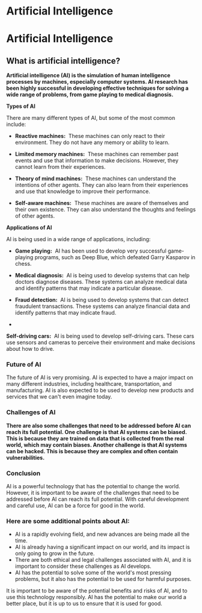 
# Artificial Intelligence

# Artificial Intelligence

## **What is artificial intelligence?**

**Artificial intelligence (AI) is the simulation of human intelligence processes by machines, especially computer systems. AI research has been highly successful in developing effective techniques for solving a wide range of problems, from game playing to medical diagnosis.**

**Types of AI**

There are many different types of AI, but some of the most common include:

- **Reactive machines:**
 These machines can only react to their environment. They do not have any memory or ability to learn.

- **Limited memory machines:** 
These machines can remember past events and use that information to make decisions. However, they cannot learn from their experiences.

- **Theory of mind machines:** 
These machines can understand the intentions of other agents. They can also learn from their experiences and use that knowledge to improve their performance.

- **Self-aware machines:**
 These machines are aware of themselves and their own existence. They can also understand the thoughts and feelings of other agents.

**Applications of AI**

AI is being used in a wide range of applications, including:

- **Game playing:** 
AI has been used to develop very successful game-playing programs, such as Deep Blue, which defeated Garry Kasparov in chess.

- **Medical diagnosis:** 
AI is being used to develop systems that can help doctors diagnose diseases. These systems can analyze medical data and identify patterns that may indicate a particular disease.

- **Fraud detection:** 
AI is being used to develop systems that can detect fraudulent transactions. These systems can analyze financial data and identify patterns that may indicate fraud.
-
 **Self-driving cars:**
  AI is being used to develop self-driving cars. These cars use sensors and cameras to perceive their environment and make decisions about how to drive.

### **Future of AI**

The future of AI is very promising. AI is expected to have a major impact on many different industries, including healthcare, transportation, and manufacturing. AI is also expected to be used to develop new products and services that we can't even imagine today.

### **Challenges of AI**

**There are also some challenges that need to be addressed before AI can reach its full potential. One challenge is that AI systems can be biased. This is because they are trained on data that is collected from the real world, which may contain biases. Another challenge is that AI systems can be hacked. This is because they are complex and often contain vulnerabilities.**

### Conclusion

AI is a powerful technology that has the potential to change the world. However, it is important to be aware of the challenges that need to be addressed before AI can reach its full potential. With careful development and careful use, AI can be a force for good in the world.

### **Here are some additional points about AI:**

- AI is a rapidly evolving field, and new advances are being made all the time.
- AI is already having a significant impact on our world, and its impact is only going to grow in the future.
- There are both ethical and legal challenges associated with AI, and it is important to consider these challenges as AI develops.
- AI has the potential to solve some of the world's most pressing problems, but it also has the potential to be used for harmful purposes.

It is important to be aware of the potential benefits and risks of AI, and to use this technology responsibly. AI has the potential to make our world a better place, but it is up to us to ensure that it is used for good.
